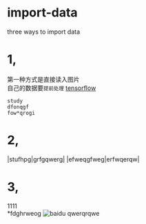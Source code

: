 import-data
====

three ways to import data

# 1,
第一种方式是直接读入图片 <br>
自己的数据要`提前处理`
[tensorflow](https://github.com/DRACOyu/tensorflow-practice.git "悬停显示")

    study
    dfonqgf
    fow*qrogi
# 2,
|stufhpg|grfgqwerg|
|efweqgfweg|erfwqerqw|
# 3,
1111<br>
        *fdghrweog 
![baidu](http://www.baidu.com/img/bdlogo.gif "百度logo") 
        qwerqrqwe
